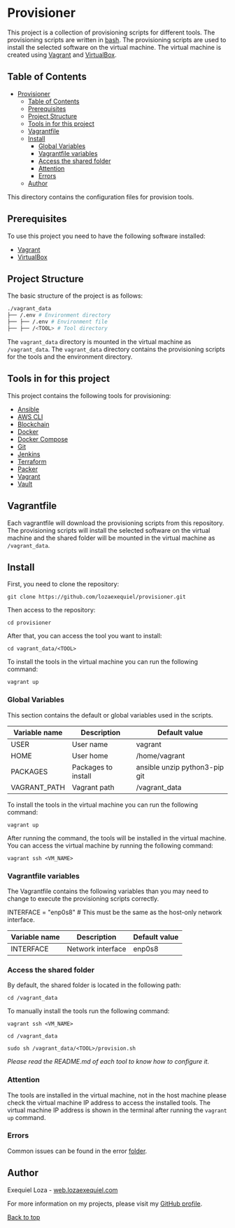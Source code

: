 # Provisioner

This project is a collection of provisioning scripts for different tools. The provisioning scripts are written in [bash](https://www.gnu.org/software/bash/). The provisioning scripts are used to install the selected software on the virtual machine.
The virtual machine is created using [Vagrant](https://www.vagrantup.com/) and [VirtualBox](https://www.virtualbox.org/).

## Table of Contents

- [Provisioner](#provisioner)
	- [Table of Contents](#table-of-contents)
	- [Prerequisites](#prerequisites)
	- [Project Structure](#project-structure)
	- [Tools in for this project](#tools-in-for-this-project)
	- [Vagrantfile](#vagrantfile)
	- [Install](#install)
		- [Global Variables](#global-variables)
		- [Vagrantfile variables](#vagrantfile-variables)
		- [Access the shared folder](#access-the-shared-folder)
		- [Attention](#attention)
		- [Errors](#errors)
	- [Author](#author)

This directory contains the configuration files for provision tools.

## Prerequisites

To use this project you need to have the following software installed:

- [Vagrant](https://www.vagrantup.com/)
- [VirtualBox](https://www.virtualbox.org/)

## Project Structure

The basic structure of the project is as follows:

~~~bash
./vagrant_data
├── /.env # Environment directory
├── ├── /.env # Environment file
├── ├── /<TOOL> # Tool directory
~~~

The `vagrant_data` directory is mounted in the virtual machine as `/vagrant_data`. The `vagrant_data` directory contains the provisioning scripts for the tools and the environment directory.

## Tools in for this project

This project contains the following tools for provisioning:

- [Ansible](./Ansible/README.md)
- [AWS CLI](./AWS_CLI/README.md)
- [Blockchain](./Blockchain/README.md)
- [Docker](./Docker/README.md)
- [Docker Compose](./Docker/README.md)
- [Git](./Git/README.md)
- [Jenkins](./Jenkins/README.md)
- [Terraform](./Terraform/README.md)
- [Packer](./Packer/README.md)
- [Vagrant](./Vagrant/README.md)
- [Vault](./Vault/README.md)

## Vagrantfile

Each vagrantfile will download the provisioning scripts from this repository. The provisioning scripts will install the selected software on the virtual machine and the shared folder will be mounted in the virtual machine as `/vagrant_data`.

## Install

First, you need to clone the repository:

```git clone https://github.com/lozaexequiel/provisioner.git```

Then access to the repository:

```cd provisioner```

After that, you can access the tool you want to install:

```cd vagrant_data/<TOOL>```

To install the tools in the virtual machine you can run the following command:

```vagrant up```

### Global Variables

This section contains the default or global variables used in the scripts.

| Variable name | Description | Default value |
| --- | --- | --- |
| USER | User name | vagrant |
| HOME | User home | /home/vagrant |
| PACKAGES | Packages to install | ansible unzip python3-pip git |
| VAGRANT_PATH | Vagrant path | /vagrant_data |

To install the tools in the virtual machine you can run the following command:

```vagrant up```

After running the command, the tools will be installed in the virtual machine.
You can access the virtual machine by running the following command:

```vagrant ssh <VM_NAME>```

### Vagrantfile variables

The Vagrantfile contains the following variables than you may need to change to execute the provisioning scripts correctly.

INTERFACE = "enp0s8" # This must be the same as the host-only network interface.

| Variable name | Description | Default value |
| --- | --- | --- |
| INTERFACE | Network interface | enp0s8 |


### Access the shared folder

By default, the shared folder is located in the following path:

```cd /vagrant_data```

To manually install the tools run the following command:

```vagrant ssh <VM_NAME>```

```cd /vagrant_data```

```sudo sh /vagrant_data/<TOOL>/provision.sh```

*Please read the README.md of each tool to know how to configure it.*

### Attention

The tools are installed in the virtual machine, not in the host machine please check the virtual machine IP address to access the installed tools. The virtual machine IP address is shown in the terminal after running the `vagrant up` command.

### Errors

Common issues can be found in the error [folder](./errors/README.md).

## Author

Exequiel Loza - [web.lozaexequiel.com](https://web.lozaexequiel.com)

For more information on my projects, please visit my [GitHub profile](https://github.com/lozaexequiel).

[Back to top](#provisioner)
